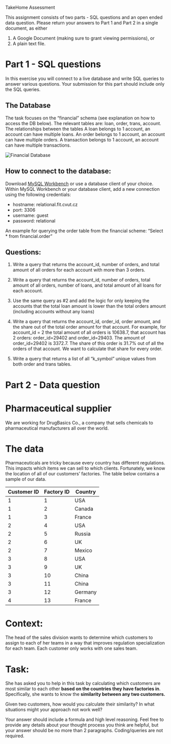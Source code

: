 TakeHome Assessment

This assignment consists of two parts - SQL questions and an open ended data question. 
Please return your answers to Part 1 and Part 2 in a single document, as either 
1. A Google Document (making sure to grant viewing permissions), or 
1. A plain text file.

# Part 1 - SQL questions
In this exercise you will connect to a live database and write SQL queries to answer various questions. Your submission for this part should include only the SQL queries. 


## The Database
The task focuses on the “financial” schema (see explanation on how to access the DB below). 
The relevant tables are: loan, order, trans, account.
The relationships between the tables
A loan belongs to 1 account, an account can have multiple loans.
An order belongs to 1 account, an account can have multiple orders.
A transaction belongs to 1 account, an account can have multiple transactions.

![Financial Database](https://user-images.githubusercontent.com/35533263/134050206-8308c6c8-54f2-465d-89b2-9350c64d908a.png)

## How to connect to the database:
Download [MySQL Workbench](https://www.mysql.com/products/workbench/) or use a database client of your choice.
Within MySQL Workbench or your database client, add a new connection using the following credentials:

- hostname: relational.fit.cvut.cz
- port: 3306
- username: guest
- password: relational

An example for querying the order table from the financial scheme:
“Select * from financial.order”

## Questions:
1. Write a query that returns the account_id, number of orders, and total amount of all orders for each account with more than 3 orders.

1. Write a query that returns the account_id, number of orders, total amount of all orders, number of loans, and total amount of all loans for each account.

1. Use the same query as #2 and add the logic for only keeping the accounts that the total loan amount is lower than the total orders amount (including accounts without any loans)

1. Write a query that returns the account_id, order_id, order amount, and the share out of the total order amount for that account.
For example, for account_id = 2 the total amount of all orders is 10638.7, that account has 2 orders: order_id=29402  and order_id=29403. The amount of order_id=29402 is 3372.7. The share of this order is 31.7% out of all the orders of that account. We want to calculate that share for every order.

1. Write a query that returns a list of all “k_symbol” unique values from both order and trans tables.
	


# Part 2 - Data question

# Pharmaceutical supplier
We are working for DrugBasics Co., a company that sells chemicals to pharmaceutical manufacturers all over the world. 

# The data
Pharmaceuticals are tricky because every country has different regulations. This impacts which items we can sell to which clients. Fortunately, we know the location of all of our customers’ factories. The table below contains a sample of our data.

Customer ID | Factory ID | Country
----------- | ---------- | -------
1 | 1| USA
1|2|Canada
1|3|France
2|4|USA
2|5|Russia
2|6|UK
2|7|Mexico
3|8|USA
3|9|UK
3|10|China
3|11|China
3|12|Germany
4|13|France


# Context:
The head of the sales division wants to determine which customers to assign to each of her teams in a way that improves regulation specialization for each team. Each customer only works with one sales team.

# Task:
She has asked you to help in this task by calculating which customers are most similar to each other **based on the countries they have factories in**. Specifically, she wants to know the **similarity between any two customers.**

Given two customers, how would you calculate their similarity? In what situations might your approach not work well?

Your answer should include a formula and high level reasoning. Feel free to provide any details about your thought process you think are helpful, but your answer should be no more than 2 paragraphs. Coding/queries are not required.


